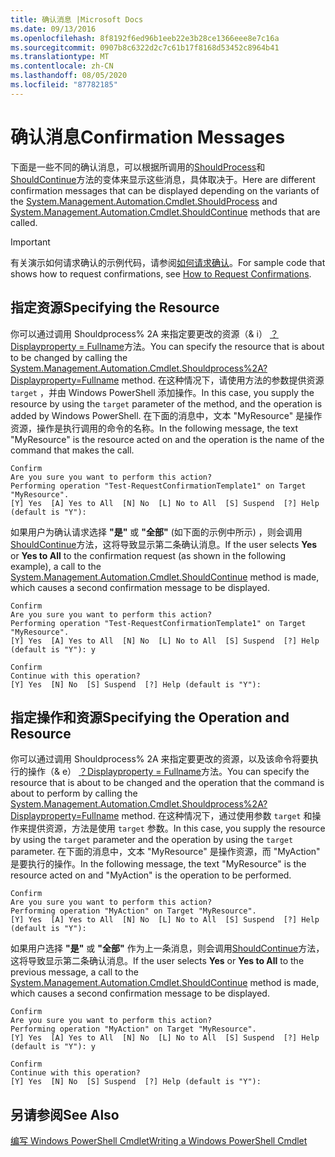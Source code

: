 ```yaml
---
title: 确认消息 |Microsoft Docs
ms.date: 09/13/2016
ms.openlocfilehash: 8f8192f6ed96b1eeb22e3b28ce1366eee8e7c16a
ms.sourcegitcommit: 0907b8c6322d2c7c61b17f8168d53452c8964b41
ms.translationtype: MT
ms.contentlocale: zh-CN
ms.lasthandoff: 08/05/2020
ms.locfileid: "87782185"
---
```

# <a name="confirmation-messages"></a><span data-ttu-id="fe97b-102">确认消息</span><span class="sxs-lookup"><span data-stu-id="fe97b-102">Confirmation Messages</span></span>

<span data-ttu-id="fe97b-103">下面是一些不同的确认消息，可以根据所调用的[ShouldProcess](/dotnet/api/System.Management.Automation.Cmdlet.ShouldProcess)和[ShouldContinue](/dotnet/api/System.Management.Automation.Cmdlet.ShouldContinue)方法的变体来显示这些消息，具体取决于。</span><span class="sxs-lookup"><span data-stu-id="fe97b-103">Here are different confirmation messages that can be displayed depending on the variants of the [System.Management.Automation.Cmdlet.ShouldProcess](/dotnet/api/System.Management.Automation.Cmdlet.ShouldProcess) and [System.Management.Automation.Cmdlet.ShouldContinue](/dotnet/api/System.Management.Automation.Cmdlet.ShouldContinue) methods that are called.</span></span>

> [!IMPORTANT]
> <span data-ttu-id="fe97b-104">有关演示如何请求确认的示例代码，请参阅[如何请求确认](./how-to-request-confirmations.md)。</span><span class="sxs-lookup"><span data-stu-id="fe97b-104">For sample code that shows how to request confirmations, see [How to Request Confirmations](./how-to-request-confirmations.md).</span></span>

## <a name="specifying-the-resource"></a><span data-ttu-id="fe97b-105">指定资源</span><span class="sxs-lookup"><span data-stu-id="fe97b-105">Specifying the Resource</span></span>

<span data-ttu-id="fe97b-106">你可以通过调用 Shouldprocess% 2A 来指定要更改的资源（& i） [？Displayproperty = Fullname](/dotnet/api/System.Management.Automation.Cmdlet.ShouldProcess?view=powershellsdk-1.1.0)方法。</span><span class="sxs-lookup"><span data-stu-id="fe97b-106">You can specify the resource that is about to be changed by calling the [System.Management.Automation.Cmdlet.Shouldprocess%2A?Displayproperty=Fullname](/dotnet/api/System.Management.Automation.Cmdlet.ShouldProcess?view=powershellsdk-1.1.0) method.</span></span> <span data-ttu-id="fe97b-107">在这种情况下，请使用方法的参数提供资源 `target` ，并由 Windows PowerShell 添加操作。</span><span class="sxs-lookup"><span data-stu-id="fe97b-107">In this case, you supply the resource by using the `target` parameter of the method, and the operation is added by Windows PowerShell.</span></span> <span data-ttu-id="fe97b-108">在下面的消息中，文本 "MyResource" 是操作资源，操作是执行调用的命令的名称。</span><span class="sxs-lookup"><span data-stu-id="fe97b-108">In the following message, the text "MyResource" is the resource acted on and the operation is the name of the command that makes the call.</span></span>

```output
Confirm
Are you sure you want to perform this action?
Performing operation "Test-RequestConfirmationTemplate1" on Target "MyResource".
[Y] Yes  [A] Yes to All  [N] No  [L] No to All  [S] Suspend  [?] Help (default is "Y"):
```

<span data-ttu-id="fe97b-109">如果用户为确认请求选择 **"是"** 或 **"全部"** (如下面的示例中所示) ，则会调用[ShouldContinue](/dotnet/api/System.Management.Automation.Cmdlet.ShouldContinue)方法，这将导致显示第二条确认消息。</span><span class="sxs-lookup"><span data-stu-id="fe97b-109">If the user selects **Yes** or **Yes to All** to the confirmation request (as shown in the following example), a call to the [System.Management.Automation.Cmdlet.ShouldContinue](/dotnet/api/System.Management.Automation.Cmdlet.ShouldContinue) method is made, which causes a second confirmation message to be displayed.</span></span>

```output
Confirm
Are you sure you want to perform this action?
Performing operation "Test-RequestConfirmationTemplate1" on Target "MyResource".
[Y] Yes  [A] Yes to All  [N] No  [L] No to All  [S] Suspend  [?] Help (default is "Y"): y

Confirm
Continue with this operation?
[Y] Yes  [N] No  [S] Suspend  [?] Help (default is "Y"):
```

## <a name="specifying-the-operation-and-resource"></a><span data-ttu-id="fe97b-110">指定操作和资源</span><span class="sxs-lookup"><span data-stu-id="fe97b-110">Specifying the Operation and Resource</span></span>

<span data-ttu-id="fe97b-111">你可以通过调用 Shouldprocess% 2A 来指定要更改的资源，以及该命令将要执行的操作（& e） [？Displayproperty = Fullname](/dotnet/api/System.Management.Automation.Cmdlet.ShouldProcess?view=powershellsdk-1.1.0)方法。</span><span class="sxs-lookup"><span data-stu-id="fe97b-111">You can specify the resource that is about to be changed and the operation that the command is about to perform by calling the [System.Management.Automation.Cmdlet.Shouldprocess%2A?Displayproperty=Fullname](/dotnet/api/System.Management.Automation.Cmdlet.ShouldProcess?view=powershellsdk-1.1.0) method.</span></span> <span data-ttu-id="fe97b-112">在这种情况下，通过使用参数 `target` 和操作来提供资源，方法是使用 `target` 参数。</span><span class="sxs-lookup"><span data-stu-id="fe97b-112">In this case, you supply the resource by using the `target` parameter and the operation by using the `target` parameter.</span></span> <span data-ttu-id="fe97b-113">在下面的消息中，文本 "MyResource" 是操作资源，而 "MyAction" 是要执行的操作。</span><span class="sxs-lookup"><span data-stu-id="fe97b-113">In the following message, the text "MyResource" is the resource acted on and "MyAction" is the operation to be performed.</span></span>

```output
Confirm
Are you sure you want to perform this action?
Performing operation "MyAction" on Target "MyResource".
[Y] Yes  [A] Yes to All  [N] No  [L] No to All  [S] Suspend  [?] Help (default is "Y"):
```

<span data-ttu-id="fe97b-114">如果用户选择 **"是"** 或 **"全部"** 作为上一条消息，则会调用[ShouldContinue](/dotnet/api/System.Management.Automation.Cmdlet.ShouldContinue)方法，这将导致显示第二条确认消息。</span><span class="sxs-lookup"><span data-stu-id="fe97b-114">If the user selects **Yes** or **Yes to All** to the previous message, a call to the [System.Management.Automation.Cmdlet.ShouldContinue](/dotnet/api/System.Management.Automation.Cmdlet.ShouldContinue) method is made, which causes a second confirmation message to be displayed.</span></span>

```output
Confirm
Are you sure you want to perform this action?
Performing operation "MyAction" on Target "MyResource".
[Y] Yes  [A] Yes to All  [N] No  [L] No to All  [S] Suspend  [?] Help (default is "Y"): y

Confirm
Continue with this operation?
[Y] Yes  [N] No  [S] Suspend  [?] Help (default is "Y"):
```

## <a name="see-also"></a><span data-ttu-id="fe97b-115">另请参阅</span><span class="sxs-lookup"><span data-stu-id="fe97b-115">See Also</span></span>

[<span data-ttu-id="fe97b-116">编写 Windows PowerShell Cmdlet</span><span class="sxs-lookup"><span data-stu-id="fe97b-116">Writing a Windows PowerShell Cmdlet</span></span>](./writing-a-windows-powershell-cmdlet.md)
